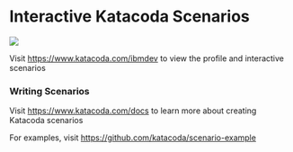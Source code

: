 # Interactive Katacoda Scenarios

[![](http://shields.katacoda.com/katacoda/ibmdev/count.svg)](https://www.katacoda.com/ibmdev "Get your profile on Katacoda.com")

Visit https://www.katacoda.com/ibmdev to view the profile and interactive scenarios

### Writing Scenarios
Visit https://www.katacoda.com/docs to learn more about creating Katacoda scenarios

For examples, visit https://github.com/katacoda/scenario-example
